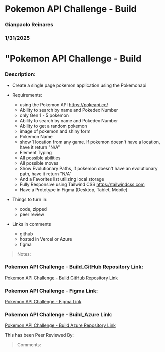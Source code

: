 # Pokemon API Challenge - Build

### Gianpaolo Reinares
### 1/31/2025
# "Pokemon API Challenge - Build
### Description: 
- Create a single page pokemon application using the Pokemonapi

- Requirements:
    - using the Pokemon API https://pokeapi.co/
    - Ability to search by name and Pokedex Number
    - only Gen 1 - 5 pokemon
    - Ability to search by name and Pokedex Number
    - Ability to get a random pokemon
    - image of pokemon and shiny form
    - Pokemon Name
    - show 1 location from any game. If pokemon doesn't have a location, have it return "N/A"
    - Element Typing
    - All possible abilities
    - All possible moves
    - Show Evolutionary Paths, if pokemon doesn't have an evolutionary path, have it return "N/A"
    - And a Favorites list utilizing local storage
    - Fully Responsive using Tailwind CSS https://tailwindcss.com
    - Have a Prototype in Figma (Desktop, Tablet, Mobile)

- Things to turn in:
    * code, zipped
    * peer review
- Links in comments
    * github
    * hosted in Vercel or Azure
    * figma

   
> Notes: 

### Pokemon API Challenge - Build_GitHub Repository Link:
[Pokemon API Challenge - Build GitHub Repository Link]()

### Pokemon API Challenge - Figma Link:
[Pokemon API Challenge - Figma Link]()

### Pokemon API Challenge - Build_Azure Link:
[Pokemon API Challenge - Build Azure Repository Link]()

This has been Peer Reviewed By: 
> Comments: 
